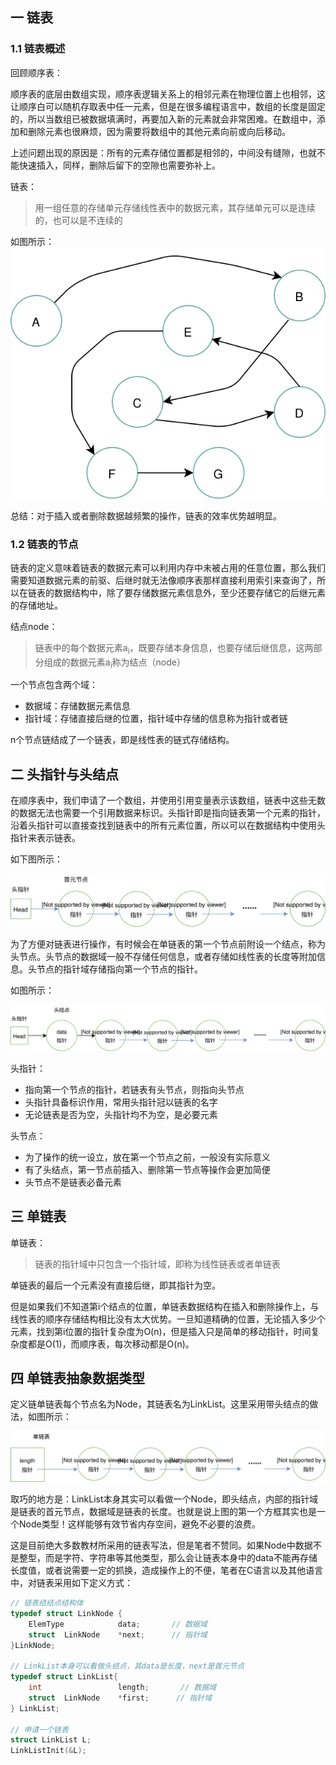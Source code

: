  ## 一 链表

### 1.1 链表概述

回顾顺序表：  

顺序表的底层由数组实现，顺序表逻辑关系上的相邻元素在物理位置上也相邻，这让顺序白可以随机存取表中任一元素，但是在很多编程语言中，数组的长度是固定的，所以当数组已被数据填满时，再要加入新的元素就会非常困难。在数组中，添加和删除元素也很麻烦，因为需要将数组中的其他元素向前或向后移动。   

上述问题出现的原因是：所有的元素存储位置都是相邻的，中间没有缝隙，也就不能快速插入，同样，删除后留下的空隙也需要弥补上。  

链表：
> 用一组任意的存储单元存储线性表中的数据元素，其存储单元可以是连续的，也可以是不连续的

如图所示：  
![](../images/new-algorithm/01-06.svg)   

总结：对于插入或者删除数据越频繁的操作，链表的效率优势越明显。  

### 1.2 链表的节点  

链表的定义意味着链表的数据元素可以利用内存中未被占用的任意位置，那么我们需要知道数据元素的前驱、后继时就无法像顺序表那样直接利用索引来查询了，所以在链表的数据结构中，除了要存储数据元素信息外，至少还要存储它的后继元素的存储地址。  

结点node：
> 链表中的每个数据元素a<sub>i</sub>，既要存储本身信息，也要存储后继信息，这两部分组成的数据元素a<sub>i</sub>称为结点（node）

一个节点包含两个域：
- 数据域：存储数据元素信息
- 指针域：存储直接后继的位置，指针域中存储的信息称为指针或者链

n个节点链结成了一个链表，即是线性表的链式存储结构。  

## 二 头指针与头结点

在顺序表中，我们申请了一个数组，并使用引用变量表示该数组，链表中这些无数的数据无法也需要一个引用数据来标识。头指针即是指向链表第一个元素的指针，沿着头指针可以直接查找到链表中的所有元素位置，所以可以在数据结构中使用头指针来表示链表。  

如下图所示：  
  
![](../images/new-algorithm/02-04.svg)  


为了方便对链表进行操作，有时候会在单链表的第一个节点前附设一个结点，称为头节点。头节点的数据域一般不存储任何信息，或者存储如线性表的长度等附加信息。头节点的指针域存储指向第一个节点的指针。  

如图所示：   

![](../images/new-algorithm/02-05.svg) 
  

头指针：
- 指向第一个节点的指针，若链表有头节点，则指向头节点
- 头指针具备标识作用，常用头指针冠以链表的名字
- 无论链表是否为空，头指针均不为空，是必要元素

头节点：
- 为了操作的统一设立，放在第一个节点之前，一般没有实际意义
- 有了头结点，第一节点前插入、删除第一节点等操作会更加简便
- 头节点不是链表必备元素 

## 三 单链表  

单链表：
> 链表的指针域中只包含一个指针域，即称为线性链表或者单链表

单链表的最后一个元素没有直接后继，即其指针为空。  

但是如果我们不知道第i个结点的位置，单链表数据结构在插入和删除操作上，与线性表的顺序存储结构相比没有太大优势。一旦知道精确的位置，无论插入多少个元素，找到第i位置的指针复杂度为O(n)，但是插入只是简单的移动指针，时间复杂度都是O(1)，而顺序表，每次移动都是O(n)。  

## 四 单链表抽象数据类型

定义链单链表每个节点名为Node，其链表名为LinkList。这里采用带头结点的做法，如图所示：   

![](../images/new-algorithm/02-06.svg) 

取巧的地方是：LinkList本身其实可以看做一个Node，即头结点，内部的指针域是链表的首元节点，数据域是链表的长度。也就是说上图的第一个方框其实也是一个Node类型！这样能够有效节省内存空间，避免不必要的浪费。  

这是目前绝大多数教材所采用的链表写法，但是笔者不赞同。如果Node中数据不是整型，而是字符、字符串等其他类型，那么会让链表本身中的data不能再存储长度值，或者说需要一定的抓换，造成操作上的不便，笔者在C语言以及其他语言中，对链表采用如下定义方式：
```c
// 链表结结点结构体
typedef struct LinkNode {
    ElemType            data;       // 数据域
    struct  LinkNode    *next;      // 指针域
}LinkNode;

// LinkList本身可以看做头结点，其data是长度，next是首元节点
typedef struct LinkList{
    int                 length;       // 数据域
    struct  LinkNode    *first;      // 指针域
} LinkList;  

// 申请一个链表
struct LinkList L;                      
LinkListInit(&L);
```




